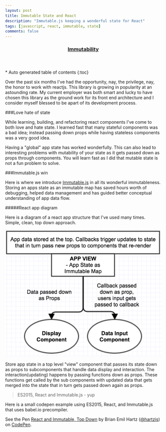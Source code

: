 ```yaml
---
layout: post
title: Immutable State and React
description: "Immutable.js keeping a wonderful state for React"
tags: [javascript, react, immutable, state]
comments: false
---
```


<section id="table-of-contents" class="toc tocFixed">
  <header>
    <a href="#">
      <h3>Immutability</h3>
    </a>
  </header>
<div id="drawer" markdown="1">
*  Auto generated table of contents
{:toc}
</div>
</section><!-- /#table-of-contents -->

Over the past six months I've had the opportunity, nay, the privilege, nay, the honor to work with reactjs.  This library is growing in popularity at an astounding rate.  My current employer was both smart and lucky to have chosen this library as the ground work for its front end architecture and I consider myself blessed to be apart of its development process.

###Love hate of state

While learning, building, and refactoring react components I've come to both love and hate state. I learned fast that many stateful components was a bad idea; instead passing down props while having stateless components was a very good idea.

Having a "global" app state has worked wonderfully. This can also lead to interesting problems with mutability of your state as it gets passed down as props through components. You will learn fast as I did that mutable state is not a fun problem to solve.

###Immutable.js win

Here is where we introduce [Immutable.js](https://facebook.github.io/immutable-js/) in all its wonderful immutableness.  Storing an apps state as an immutable map has saved hours worth of debugging, helped data management and has guided better conceptual understanding of app data flow.

#####React app diagram

Here is a diagram of a react app structure that I've used many times. Simple, clean, top down approach.

![Top down React app](/images/reactApp.png "Top down React App")

Store app state in a top level "view" component that passes its state down as props to subcomponents that handle data display and interaction. The interaction(updating) happens by passing functions down as props. These functions get called by the sub components with updated data that gets merged into the state that in turn gets passed down again as props.

> ES2015, React and Immutable.js - yup

Here is a small codepen example using ES2015, React, and Immutable.js that uses babel.io precompiler.

<p data-height="257" data-theme-id="9092" data-slug-hash="NqwjpN" data-default-tab="result" data-user="hartzis" class='codepen'>See the Pen <a href='http://codepen.io/hartzis/pen/NqwjpN/'>React and Immutable, Top Down</a> by Brian Emil Hartz (<a href='http://codepen.io/hartzis'>@hartzis</a>) on <a href='http://codepen.io'>CodePen</a>.</p>
<script async src="//assets.codepen.io/assets/embed/ei.js"></script>